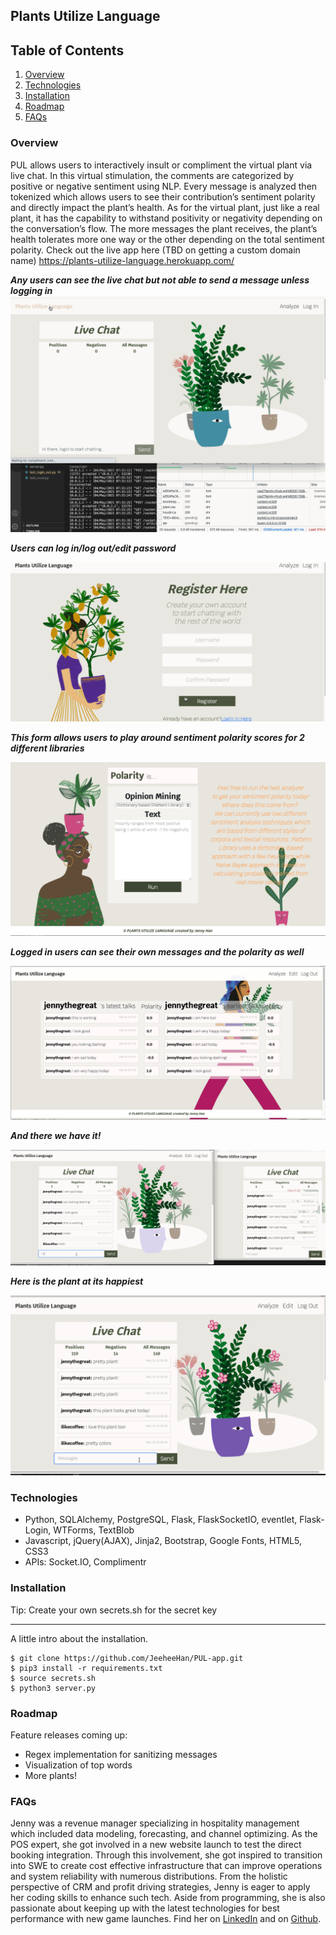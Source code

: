 ## Plants Utilize Language

## Table of Contents
1. [Overview](#overview)
2. [Technologies](#technologies)
3. [Installation](#installation)
4. [Roadmap](#roadmap)
5. [FAQs](#faqs)

### Overview
<a name="Overview"></a>
PUL allows users to interactively insult or compliment the virtual plant via live chat. In this virtual stimulation, the comments are categorized by positive or negative sentiment using NLP. Every message is analyzed then tokenized which allows users to see their contribution’s sentiment polarity and directly impact the plant’s health. As for the virtual plant, just like a real plant, it has the capability to withstand positivity or negativity depending on the conversation’s flow. The more messages the plant receives, the plant’s health tolerates more one way or the other depending on the total sentiment polarity.
Check out the live app here (TBD on getting a custom domain name)
https://plants-utilize-language.herokuapp.com/


***Any users can see the live chat but not able to send a message unless logging in***
![](/demo/PUL-app1.gif)

***Users can log in/log out/edit password***

![](/demo/PUL-app2.gif)

***This form allows users to play around sentiment polarity scores for 2 different libraries***

![](/demo/form1.png)

***Logged in users can see their own messages and the polarity as well***

![](/demo/analyze.png)

***And there we have it!***

![](/demo/PUL-app4.gif)


***Here is the plant at its happiest***

![](/demo/PUL-app5.gif)


### Technologies
<a name="Technologies"></a>
- Python, SQLAlchemy, PostgreSQL, Flask, FlaskSocketIO, eventlet, Flask-Login, WTForms, TextBlob
- Javascript, jQuery(AJAX), Jinja2, Bootstrap, Google Fonts, HTML5, CSS3
- APIs: Socket.IO, Complimentr 


### Installation
<a name="installation"></a>
Tip: Create your own secrets.sh for the secret key
***
A little intro about the installation. 
```
$ git clone https://github.com/JeeheeHan/PUL-app.git
$ pip3 install -r requirements.txt
$ source secrets.sh
$ python3 server.py
```

### Roadmap
<a name="Roadmap"></a>
Feature releases coming up:
- Regex implementation for sanitizing messages
- Visualization of top words
- More plants!

### FAQs
<a name="faqs"></a>
Jenny was a revenue manager specializing in hospitality management which included data modeling, forecasting, and channel optimizing. As the POS expert, she got involved in a new website launch to test the direct booking integration. Through this involvement, she got inspired to transition into SWE to create cost effective infrastructure that can improve operations and system reliability with numerous distributions. From the holistic perspective of CRM and profit driving strategies, Jenny is eager to apply her coding skills to enhance such tech. Aside from programming, she is also passionate about keeping up with the latest technologies for best performance with new game launches. Find her on [LinkedIn](https://www.linkedin.com/in/jihee-jenny/) and on [Github](https://github.com/JeeheeHan).